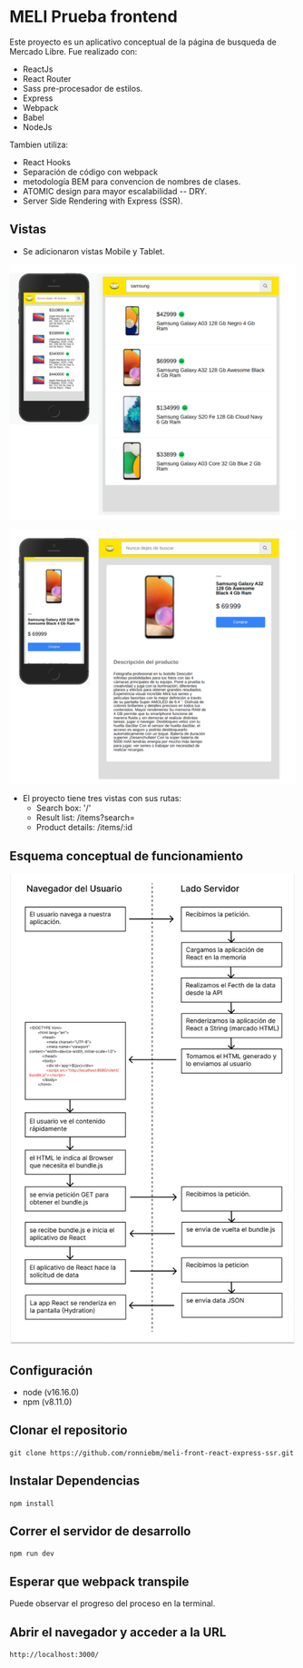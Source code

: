 # MELI Prueba frontend  

Este proyecto es un aplicativo conceptual de la página de busqueda de Mercado Libre. Fue realizado con:

* ReactJs
* React Router
* Sass pre-procesador de estilos.
* Express
* Webpack
* Babel
* NodeJs

Tambien utiliza:
* React Hooks
* Separación de código con webpack
* metodología BEM para convencion de nombres de clases.
* ATOMIC design para mayor escalabilidad -- DRY.
* Server Side Rendering with Express (SSR).

## Vistas
* Se adicionaron vistas Mobile y Tablet.  

![Vista mobile y tablet de Results List](https://raw.githubusercontent.com/ronniebm/meli-front-react-express-ssr/master/docfiles/images/img02.png)

![Vista mobile y tablet de Product Details](https://raw.githubusercontent.com/ronniebm/meli-front-react-express-ssr/master/docfiles/images/img03.png)

* El proyecto tiene tres vistas con sus rutas:
    * Search box: '/'
    * Result list: /items?search=
    * Product details: /items/:id

## Esquema conceptual de funcionamiento  
![Vista mobile y tablet de Product Details](https://raw.githubusercontent.com/ronniebm/meli-front-react-express-ssr/master/docfiles/images/img01.png)

## Configuración  
* node (v16.16.0)
* npm (v8.11.0)

## Clonar el repositorio  
```git clone https://github.com/ronniebm/meli-front-react-express-ssr.git```

## Instalar Dependencias
```npm install```

## Correr el servidor de desarrollo
```npm run dev```

## Esperar que webpack transpile  
Puede observar el progreso del proceso en la terminal.

## Abrir el navegador y acceder a la URL
```http://localhost:3000/```
